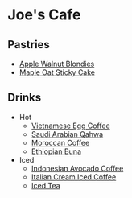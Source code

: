 # Joe's Cafe

## Pastries
- [Apple Walnut Blondies](./recipes/Apple-Walnut-Blondies.txt)
- [Maple Oat Sticky Cake](./recipes/Maple-Oat-Sticky-Cake.txt)

## Drinks
- Hot
	- [Vietnamese Egg Coffee](./recipes/Vietnamese-Egg-Coffee.txt)
	- [Saudi Arabian Qahwa](./recipes/Saudi-Arabian-Qahwa.txt)
	- [Moroccan Coffee](./recipes/Moroccan-Coffee.txt)
	- [Ethiopian Buna](./recipes/Ethiopian-Buna.txt)
- Iced
	- [Indonesian Avocado Coffee](./recipes/Indonesian-Avocado-Coffee.txt)
	- [Italian Cream Iced Coffee](./recipes/Italian-Cream-Iced-Coffee.txt)
	- [Iced Tea](./recipes/Iced-Tea.txt)
